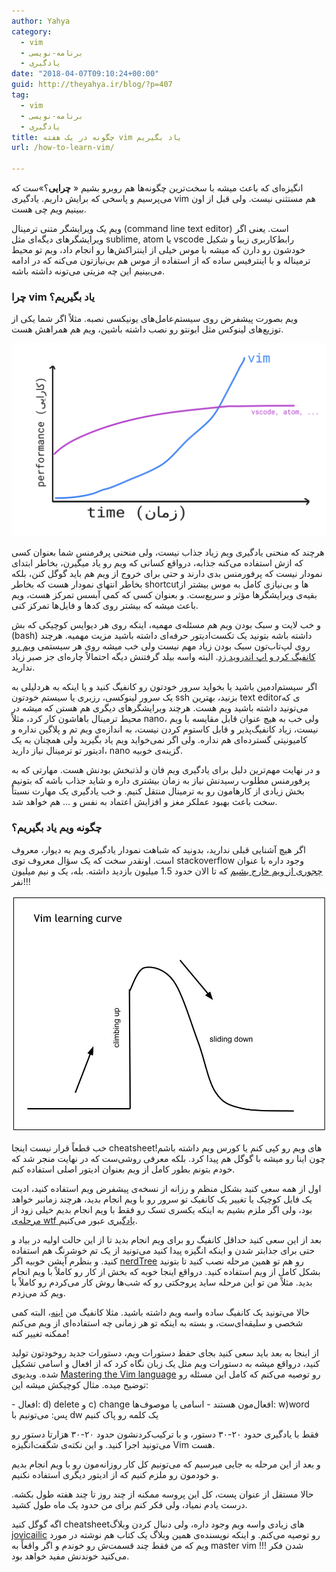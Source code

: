 ```yaml
---
author: Yahya
category:
  - vim
  - برنامه-نویسی
  - یادگیری
date: "2018-04-07T09:10:24+00:00"
guid: http://theyahya.ir/blog/?p=407
tag:
  - vim
  - برنامه-نویسی
  - یادگیری
title: چگونه در یک هفته vim یاد بگیریم
url: /how-to-learn-vim/

---
```

انگیزه‌ای که باعث میشه با سخت‌ترین چگونه‌ها هم روبرو بشیم « **چرایی**؟»‌ست که می‌پرسیم و پاسخی که برایش داریم. یادگیری vim هم مستثنی نیست. ولی قبل از اون ببینیم ویم چی هست.

ویم یک ویرایشگر متنی ترمینال (command line text editor) است. یعنی اگر ویرایشگرهای دیگه‌ای مثل sublime, atom یا vscode رابط‌کاربری زیبا و شکیل خودشون رو دارن که میشه با موس خیلی از اینتراکش‌‌ها رو انجام داد، ویم تو محیط ترمیناله و با اینترفیس ساده که از استفاده از موس هم بی‌نیازتون می‌کنه که در ادامه می‌بینیم این چه مزیتی می‌تونه داشته باشه.

### چرا vim یاد بگیریم؟

ویم بصورت پیشفرض روی سیستم‌عامل‌های یونیکسی نصبه. مثلاً اگر شما یکی از توزیع‌های لینوکس مثل ابونتو رو نصب داشته باشین، ویم هم همراهش هست.

![](/wp-content/uploads/2018/04/vim-vs-vscode-performance-curve.png)

هرچند که منحنی یادگیری ویم زیاد جذاب نیست، ولی منحنی پرفرمنس شما بعنوان کسی که ازش استفاده می‌کنه جذابه، در‌واقع کسانی که ویم رو یاد میگیرن، بخاطر ابتدای نمودار نیست که پرفورمنس بدی دارند و حتی برای خروج از ویم هم باید گوگل کنن، بلکه بخاطر انتهای نمودار هست که بخاطر shortcutها و بی‌نیازی کامل به موس بیشتر از بقیه‌ی ویرایشگرها مؤثر و سریع‌ست. و بعنوان کسی که کمی آبسس تمرکز هست، ویم باعث میشه که بیشتر روی کدها و فایل‌ها تمرکز کنی.

و خب لایت و سبک بودن ویم هم مسئله‌ی مهمیه، اینکه روی هر دیوایس کوچیکی که بش (bash) داشته باشه بتونید یک تکست‌ادیتور حرفه‌ای داشته باشید مزیت مهمیه. هرچند روی لپ‌تاب‌تون سبک بودن زیاد مهم نیست ولی خب میشه روی هر سیستمی [ویم رو کانفیگ کرد و اپ اندروید زد](https://github.com/hsanson/vim-android). البته واسه بیلد گرفتنش دیگه احتمالاً چاره‌ای جز صبر زیاد ندارید.

اگر سیستم‌ادمین باشید یا بخواید سرور خودتون رو کانفیگ کنید و یا اینکه به هردلیلی به یک سرور لینوکسی، رزبری یا سیستم خودتون ssh بزنید، بهترین text editorی که می‌تونید داشته باشید ویم هست.
هرچند ویرایشگرهای دیگری هم هستن که میشه در محیط ترمینال باهاشون کار کرد، مثلاً nano، ولی خب به هیچ عنوان قابل مقایسه با ویم نیست، زیاد کانفیگ‌پذیر و قابل کاستوم کردن نیست، به اندازه‌ی ویم تم و پلاگین نداره و کامیونیتی گسترده‌ای هم نداره. ولی اگر نمی‌خواید ویم یاد بگیرید ولی همچنان به یک ادیتور تو ترمینال نیاز دارید، nano گزینه‌ی خوبیه.

و در نهایت مهم‌ترین دلیل برای یادگیری ویم فان و لذتبخش بودنش هست. مهارتی که به پرفورمنس مطلوب رسیدنش نیاز به زمان بیشتری داره و شاید جذاب باشه که بتونیم بخش زیادی از کارهامون رو به ترمینال منتقل کنیم. و خب یادگیری یک مهارت نسبتاً سخت باعث بهبود عملکر مغز و افزایش اعتماد به نفس و … هم خواهد شد.

### چگونه ویم یاد بگیریم؟

اگر هیچ آشنایی قبلی ندارید، بدونید که شباهت نمودار یاد‌گیری ویم به دیوار، معروف است. اونقدر سخت که یک سؤال معروف توی stackoverflow وجود داره با عنوان [چجوری از ویم خارج بشیم](https://stackoverflow.com/questions/11828270) که تا الان حدود 1.5 میلیون بازدید داشته. بله، یک و نیم میلیون نفر!!!

![](/wp-content/uploads/2018/04/vim-learning-curve.jpeg)

خب قطعاً قرار نیست اینجا cheatsheetهای ویم رو کپی کنم یا کورس ویم داشته باشم! چون اینا رو میشه با گوگل هم پیدا کرد. بلکه معرفی روشی‌ست که در نهایت منجر شد که خودم بتونم بطور کامل از ویم بعنوان ادیتور اصلی استفاده کنم.

اول از همه سعی کنید بشکل منظم و رزانه از نسخه‌ی پیشفرض ویم استفاده کنید، ادیت یک فایل کوچیک یا تغییر یک کانفیک تو سرور رو با ویم انجام بدید، هرچند زمانبر خواهد بود، ولی اگر ملزم بشیم به اینکه یکسری تسک رو فقط با ویم انجام بدیم خیلی زود از [مرحله‌ی wtf یادگیری](/blog/escape-of-boring/) عبور می‌کنیم.

بعد از این سعی کنید حداقل کانفیگ رو برای ویم انجام بدید تا از این حالت اولیه در بیاد و حتی برای جذابتر شدن و اینکه انگیزه پیدا کنید می‌تونید از یک تم خوشرنگ هم استفاده کنید. و بنظرم آپشن خوبیه اگر [nerdTree](https://github.com/scrooloose/nerdtree) رو هم تو همین مرحله نصب کنید تا بتونید بشکل کامل از ویم استفاده کنید. درواقع اینجا خوبه که بخش از کار رو کاملاً با ویم انجام بدید. مثلاً من تو این مرحله ساید پروجکتی رو که شب‌ها روش کار می‌کردم رو کاملاً با ویم کد می‌زدم.

حالا می‌تونید یک کانفیگ ساده واسه ویم داشته باشید. مثلا کانفیگ من [اینه](https://github.com/TheYahya/.vim)، البته کمی شخصی و سلیقه‌ای‌ست، و بسته‌ به اینکه تو هر زمانی چه استفاده‌ای از ویم می‌کنم ممکنه تغییر کنه!

از اینجا به بعد باید سعی کنید بجای حفظ دستورات ویم، دستورات جدید روخودتون تولید کنید، درواقع میشه به دستورات ویم مثل یک زبان نگاه کرد که از افعال و اسامی تشکیل شده. ویدیوی [Mastering the Vim language](https://www.youtube.com/watch?v=wlR5gYd6um0) رو توصیه می‌کنم که کامل این مسئله رو توضیح میده. مثال کوچیکش میشه این:

\- افعال: d) delete و c) change افعال‌مون هستند
\- اسامی یا موصوف‌ها:‌ w)word
پس: می‌تونیم با dw یک کلمه رو پاک کنیم

فقط با یادگیری حدود ۲۰-۳۰ دستور، و با ترکیب‌کردنشون حدود ۲۰-۳۰ هزارتا دستور رو می‌تونید اجرا کنید. و این نکته‌ی شگفت‌انگیزه Vim هست.

و بعد از این مرحله به جایی میرسیم که می‌تونیم کل کار روزانه‌مون رو با ویم انجام بدیم و خودمون رو ملزم کنیم که از ادیتور دیگری استفاده نکنیم.

حالا مستقل از عنوان پست، کل این پروسه ممکنه از چند روز تا چند هفته طول بکشه. درست یادم نمیاد، ولی فکر کنم برای من حدود یک ماه طول کشید.

اگه گوگل کنید cheatsheetهای زیادی واسه ویم وجود داره، ولی دنبال کردن وبلاگ [jovicailic](https://jovicailic.org/) رو توصیه می‌کنم. و اینکه نویسنده‌ی همین وبلاگ یک کتاب هم نوشته در مورد ویم که من فقط چند قسمت‌ش رو خوندم و اگر واقعاً به master vim !!! شدن فکر می‌کنید خوندنش مفید خواهد بود.
